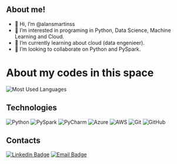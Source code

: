## About me!
- 👋 Hi, I’m @alansmartinss
- 👀 I’m interested in programing in Python, Data Science, Machine Learning and Cloud.
- 🌱 I’m currently learning about cloud (data engenieer).
- 💞️ I’m looking to collaborate on Python and PySpark.

# About my codes in this space
![Most Used Languages](https://github-readme-stats.vercel.app/api/top-langs/?username=alansmartinss&layout=compact)

## Technologies
![Python](https://img.shields.io/badge/-Python-black?style=flat-square&logo=python)
![PySpark](https://img.shields.io/badge/-PySpark-black?style=flat-square&logo=apache-spark)
![PyCharm](https://img.shields.io/badge/-PyCharm-black?style=flat-square&logo=pycharm)
![Azure](https://img.shields.io/badge/-Azure-black?style=flat-square&logo=microsoft-azure)
![AWS](https://img.shields.io/badge/-AWS-black?style=flat-square&logo=amazon-aws)
![Git](https://img.shields.io/badge/-Git-black?style=flat-square&logo=git)
![GitHub](https://img.shields.io/badge/-GitHub-black?style=flat-square&logo=github)


## Contacts
[![Linkedin Badge](https://img.shields.io/badge/-Alan%20Martins-blue?style=flat-square&logo=Linkedin&logoColor=white&link=https://www.linkedin.com/in/alansmartinss/)](https://www.linkedin.com/in/alansmartinss/)
[![Email Badge](https://img.shields.io/badge/-Email%20Me-blue?style=flat-square&logo=Microsoft-Outlook&logoColor=white&link=mailto:alansmartinss@hotmail.com)](mailto:alansmartinss@hotmail.com)

<!---
alansmartinss/alansmartinss is a ✨ special ✨ repository because its `README.md` (this file) appears on your GitHub profile.
You can click the Preview link to take a look at your changes.
--->
